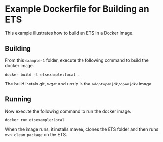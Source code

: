 # Example Dockerfile for Building an ETS

This example illustrates how to build an ETS in a Docker Image.

## Building

From this `example-1` folder, execute the following command to build the docker image.

`docker build -t etsexample:local .`

The build instals git, wget and unzip in the `adoptopenjdk/openjdk8` image.

## Running

Now execute the following command to run the docker image.  

`docker run etsexample:local `

When the image runs, it installs maven, clones the ETS folder and then runs `mvn clean package` on the ETS.
